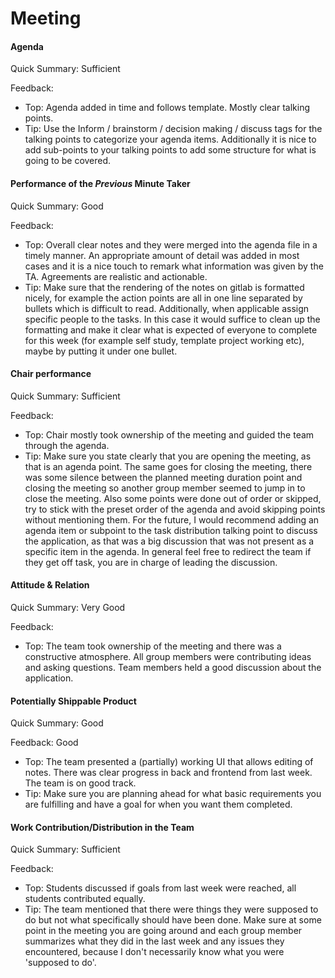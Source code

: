 # Meeting


#### Agenda 

Quick Summary: Sufficient

Feedback:

- Top: Agenda added in time and follows template. Mostly clear talking points.
- Tip: Use the Inform / brainstorm / decision making / discuss tags for the talking points to categorize your agenda items. Additionally it is nice to add sub-points to your talking points to add some structure for what is going to be covered.


#### Performance of the *Previous* Minute Taker

Quick Summary: Good

Feedback: 

- Top: Overall clear notes and they were merged into the agenda file in a timely manner. An appropriate amount of detail was added in most cases and it is a nice touch to remark what information was given by the TA. Agreements are realistic and actionable.
- Tip: Make sure that the rendering of the notes on gitlab is formatted nicely, for example the action points are all in one line separated by bullets which is difficult to read. Additionally, when applicable assign specific people to the tasks. In this case it would suffice to clean up the formatting and make it clear what is expected of everyone to complete for this week (for example self study, template project working etc), maybe by putting it under one bullet.


#### Chair performance


Quick Summary: Sufficient

Feedback: 

- Top: Chair mostly took ownership of the meeting and guided the team through the agenda.
- Tip: Make sure you state clearly that you are opening the meeting, as that is an agenda point. The same goes for closing the meeting, there was some silence between the planned meeting duration point and closing the meeting so another group member seemed to jump in to close the meeting. Also some points were done out of order or skipped, try to stick with the preset order of the agenda and avoid skipping points without mentioning them. For the future, I would recommend adding an agenda item or subpoint to the task distribution talking point to discuss the application, as that was a big discussion that was not present as a specific item in the agenda. In general feel free to redirect the team if they get off task, you are in charge of leading the discussion.


#### Attitude & Relation


Quick Summary: Very Good

Feedback: 

- Top: The team took ownership of the meeting and there was a constructive atmosphere. All group members were contributing ideas and asking questions. Team members held a good discussion about the application.



#### Potentially Shippable Product

Quick Summary: Good

Feedback: Good

- Top: The team presented a (partially) working UI that allows editing of notes. There was clear progress in back and frontend from last week. The team is on good track.
- Tip: Make sure you are planning ahead for what basic requirements you are fulfilling and have a goal for when you want them completed.

#### Work Contribution/Distribution in the Team


Quick Summary: Sufficient

Feedback: 

- Top: Students discussed if goals from last week were reached, all students contributed equally.
- Tip: The team mentioned that there were things they were supposed to do but not what specifically should have been done. Make sure at some point in the meeting you are going around and each group member summarizes what they did in the last week and any issues they encountered, because I don't necessarily know what you were 'supposed to do'.


